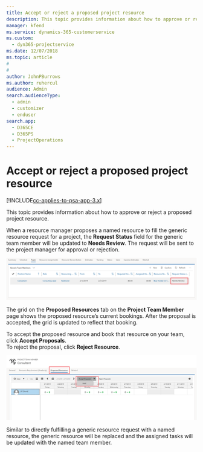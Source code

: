 ```yaml
---
title: Accept or reject a proposed project resource
description: This topic provides information about how to approve or reject a proposed project resource.
manager: kfend
ms.service: dynamics-365-customerservice
ms.custom: 
  - dyn365-projectservice
ms.date: 12/07/2018
ms.topic: article
#
#
author: JohnPBurrows
ms.author: ruhercul
audience: Admin
search.audienceType: 
  - admin
  - customizer
  - enduser
search.app: 
  - D365CE
  - D365PS
  - ProjectOperations
---
```

# Accept or reject a proposed project resource

[!INCLUDE[cc-applies-to-psa-app-3.x](../includes/cc-applies-to-psa-app-3x.md)]

This topic provides information about how to approve or reject a proposed project resource.

When a resource manager proposes a named resource to fill the generic resource request for a project, the **Request Status** field for the generic team member will be updated to **Needs Review**. The request will be sent to the project manager for approval or rejection.

![Generic team member with a proposal](media/RM-how-to-19.png)

The grid on the **Proposed Resources** tab on the **Project Team Member** page shows the proposed resource’s current bookings. After the proposal is accepted, the grid is updated to reflect that booking. 

To accept the proposed resource and book that resource on your team, click **Accept Proposals**.  
To reject the proposal, click **Reject Resource**.

![Accepting a resource proposal](media/RM-how-to-20.png) 

Similar to directly fulfilling a generic resource request with a named resource, the generic resource will be replaced and the assigned tasks will be updated with the named team member.
